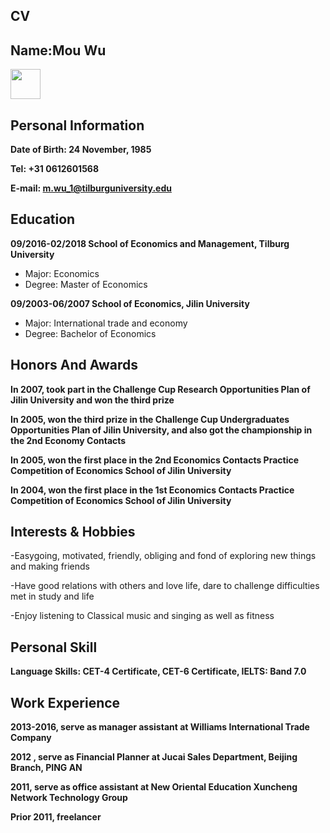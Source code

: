 ## CV

## Name:Mou Wu  

<img src="https://lh6.googleusercontent.com/5CVOS7PaJ6vzjr3-E9YR7W3e2McmwA9uzQW7Qi5SnTMoK4ul9WVBDdj0i1GHL4zG4MSkeJvHVSEpRZw=w1366-h638-rw" width="48">


## Personal Information                                                                                                               
**Date of Birth: 24 November, 1985**

**Tel: +31 0612601568**

**E-mail: m.wu_1@tilburguniversity.edu**  

## Education
**09/2016-02/2018    School of Economics and Management, Tilburg University**
- Major: Economics                        
- Degree: Master of Economics
                                                                                   
**09/2003-06/2007    School of Economics, Jilin University**
- Major: International trade and economy             
- Degree: Bachelor of Economics

## Honors And Awards

**In 2007, took part in the Challenge Cup Research Opportunities Plan of Jilin University and won the third prize**

**In 2005, won the third prize in the Challenge Cup Undergraduates Opportunities Plan of Jilin University, and also got the championship in the 2nd Economy Contacts**

**In 2005, won the first place in the 2nd Economics Contacts Practice Competition of Economics School of Jilin University** 

**In 2004, won the first place in the 1st Economics Contacts Practice Competition of Economics School of Jilin University** 

                                                                                                                                                                                                                                                                                                                               
## Interests & Hobbies
 	
-Easygoing, motivated, friendly, obliging and fond of exploring new things and making friends 

-Have good relations with others and love life, dare to challenge difficulties met in study and life 

-Enjoy listening to Classical music and singing as well as fitness 




## Personal  Skill  
**Language Skills: CET-4 Certificate, CET-6 Certificate, IELTS: Band 7.0**


## Work Experience
**2013-2016, serve as manager assistant at Williams International Trade Company**

**2012 , serve as Financial Planner at Jucai Sales Department, Beijing Branch, PING AN**

**2011, serve as office assistant at New Oriental Education Xuncheng Network Technology Group**

**Prior 2011, freelancer**
